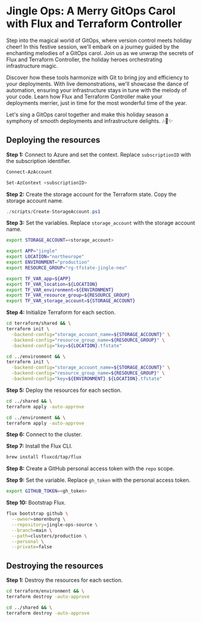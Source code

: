 # Jingle Ops: A Merry GitOps Carol with Flux and Terraform Controller

Step into the magical world of GitOps, where version control meets holiday cheer! In this festive session, we'll embark
on a journey guided by the enchanting melodies of a GitOps carol. Join us as we unwrap the secrets of Flux and Terraform
Controller, the holiday heroes orchestrating infrastructure magic.

Discover how these tools harmonize with Git to bring joy and efficiency to your deployments. With live demonstrations,
we'll showcase the dance of automation, ensuring your infrastructure stays in tune with the melody of your code. Learn
how Flux and Terraform Controller make your deployments merrier, just in time for the most wonderful time of the year.

Let's sing a GitOps carol together
and make this holiday season a symphony of smooth deployments and infrastructure delights.
🎶🎄✨

## Deploying the resources

**Step 1:** Connect to Azure and set the context. Replace `subscriptionID` with the subscription identifier.

```powershell
Connect-AzAccount
```

```powershell
Set-AzContext <subscriptionID>
```

**Step 2:** Create the storage account for the Terraform state. Copy the storage account name.

```powershell
./scripts/Create-StorageAccount.ps1
```

**Step 3:** Set the variables. Replace `storage_account` with the storage account name.

```bash
export STORAGE_ACCOUNT=<storage_account>
````

```bash
export APP="jingle"
export LOCATION="northeurope"
export ENVIRONMENT="production"
export RESOURCE_GROUP="rg-tfstate-jingle-neu"
````

```bash
export TF_VAR_app=${APP}
export TF_VAR_location=${LOCATION}
export TF_VAR_environment=${ENVIRONMENT}
export TF_VAR_resource_group=${RESOURCE_GROUP}
export TF_VAR_storage_account=${STORAGE_ACCOUNT}
```

**Step 4:** Initialize Terraform for each section.

```bash
cd terraform/shared && \
terraform init \
  -backend-config="storage_account_name=${STORAGE_ACCOUNT}" \
  -backend-config="resource_group_name=${RESOURCE_GROUP}" \
  -backend-config="key=${LOCATION}.tfstate"
````

```bash
cd ../environment && \
terraform init \
  -backend-config="storage_account_name=${STORAGE_ACCOUNT}" \
  -backend-config="resource_group_name=${RESOURCE_GROUP}" \
  -backend-config="key=${ENVIRONMENT}.${LOCATION}.tfstate"
````

**Step 5:** Deploy the resources for each section.

```bash
cd ../shared && \
terraform apply -auto-approve
```

```bash
cd ../environment && \
terraform apply -auto-approve
```

**Step 6:** Connect to the cluster.

**Step 7:** Install the Flux CLI.

```bash
brew install fluxcd/tap/flux
```

**Step 8:** Create a GitHub personal access token with the `repo` scope.

**Step 9:** Set the variable. Replace `gh_token` with the personal access token.

```bash
export GITHUB_TOKEN=<gh_token>
````

**Step 10:** Bootstrap Flux.

```bash
flux bootstrap github \
  --owner=smorenburg \
  --repository=jingle-ops-source \
  --branch=main \
  --path=clusters/production \
  --personal \
  --private=false
```

## Destroying the resources

**Step 1:** Destroy the resources for each section.

```bash
cd terraform/environment && \
terraform destroy -auto-approve
```

```bash
cd ../shared && \
terraform destroy -auto-approve
```
